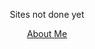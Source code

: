 <!-- Site not done message -->
<p style="text-align: center">
    <span style="font-size:1em">
        Sites not done yet
    </span>
</p>
<!-- About Me Stuff -->
<p style="text-align: center">
    <span style="font-size:1em">
        <a href="info/about.md">
            About Me
        </a>
    </span>
</p>